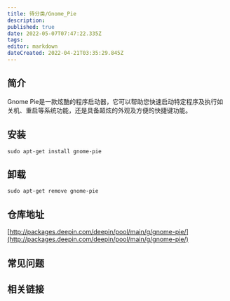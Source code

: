 ```yaml
---
title: 待分类/Gnome_Pie
description: 
published: true
date: 2022-05-07T07:47:22.335Z
tags: 
editor: markdown
dateCreated: 2022-04-21T03:35:29.845Z
---
```


## 简介

Gnome Pie是一款炫酷的程序启动器，它可以帮助您快速启动特定程序及执行如关机、重启等系统功能，还是具备超炫的外观及方便的快捷键功能。

## 安装

`sudo apt-get install gnome-pie`

## 卸载

`sudo apt-get remove gnome-pie`

## 仓库地址

[http://packages.deepin.com/deepin/pool/main/g/gnome-pie/](http://packages.deepin.com/deepin/pool/main/g/gnome-pie/)

## 常见问题

## 相关链接
